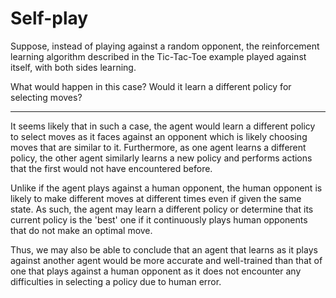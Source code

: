 # Self-play

Suppose, instead of playing against a random opponent, the reinforcement learning algorithm described in the Tic-Tac-Toe example played against itself, with both sides learning.

What would happen in this case? Would it learn a different policy for selecting moves?

--- 

It seems likely that in such a case, the agent would learn a different policy to select moves as it faces against an opponent which is likely choosing moves that are similar to it. Furthermore, as one agent learns a different policy, the other agent similarly learns a new policy and performs actions that the first would not have encountered before. 

Unlike if the agent plays against a human opponent, the human opponent is likely to make different moves at different times even if given the same state. As such, the agent may learn a different policy or determine that its current policy is the 'best' one if it continuously plays human opponents that do not make an optimal move.

Thus, we may also be able to conclude that an agent that learns as it plays against another agent would be more accurate and well-trained than that of one that plays against a human opponent as it does not encounter any difficulties in selecting a policy due to human error.